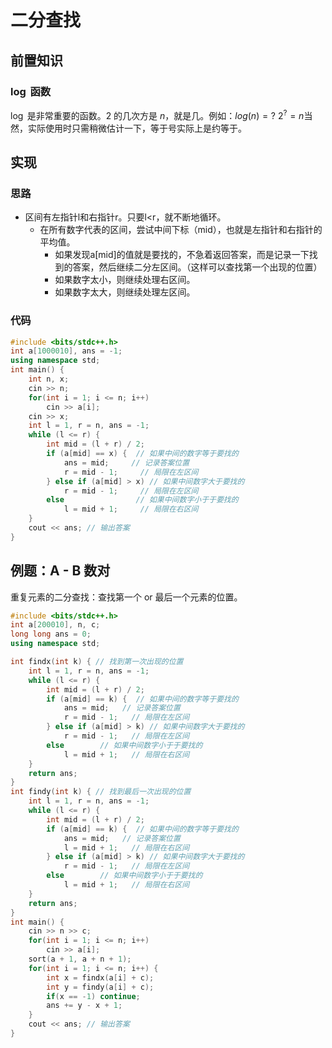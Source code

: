 # 二分查找

## 前置知识

### $\log$ 函数

$\log$ 是非常重要的函数。2 的几次方是 $n$，就是几。例如：$log⁡(n)= ?$   $2^?=n$当然，实际使用时只需稍微估计一下，等于号实际上是约等于。

## 实现

### 思路

- 区间有左指针l和右指针r。只要l<r，就不断地循环。
   - 在所有数字代表的区间，尝试中间下标（mid），也就是左指针和右指针的平均值。
      - 如果发现a[mid]的值就是要找的，不急着返回答案，而是记录一下找到的答案，然后继续二分左区间。（这样可以查找第一个出现的位置）
      - 如果数字太小，则继续处理右区间。
      - 如果数字太大，则继续处理左区间。

### 代码

```c++
#include <bits/stdc++.h>
int a[1000010], ans = -1;
using namespace std;
int main() {
    int n, x;
    cin >> n;
    for(int i = 1; i <= n; i++)
        cin >> a[i];
    cin >> x;
    int l = 1, r = n, ans = -1;
    while (l <= r) {
        int mid = (l + r) / 2;
        if (a[mid] == x) {  // 如果中间的数字等于要找的
            ans = mid;     // 记录答案位置
            r = mid - 1;     // 局限在左区间
        } else if (a[mid] > x) // 如果中间数字大于要找的
            r = mid - 1;     // 局限在左区间
        else                // 如果中间数字小于于要找的
            l = mid + 1;     // 局限在右区间
    }
    cout << ans; // 输出答案
}
```

## 例题：A - B 数对

重复元素的二分查找：查找第一个 or 最后一个元素的位置。

```c++
#include <bits/stdc++.h>
int a[200010], n, c;
long long ans = 0;
using namespace std;

int findx(int k) { // 找到第一次出现的位置
    int l = 1, r = n, ans = -1;
    while (l <= r) {
        int mid = (l + r) / 2;
        if (a[mid] == k) {  // 如果中间的数字等于要找的
            ans = mid;   // 记录答案位置
            r = mid - 1;   // 局限在左区间
        } else if (a[mid] > k) // 如果中间数字大于要找的
            r = mid - 1;   // 局限在左区间
        else        // 如果中间数字小于于要找的
            l = mid + 1;   // 局限在右区间
    }
    return ans;
}
int findy(int k) { // 找到最后一次出现的位置
    int l = 1, r = n, ans = -1;
    while (l <= r) {
        int mid = (l + r) / 2;
        if (a[mid] == k) {  // 如果中间的数字等于要找的
            ans = mid;   // 记录答案位置
            l = mid + 1;   // 局限在右区间
        } else if (a[mid] > k) // 如果中间数字大于要找的
            r = mid - 1;   // 局限在左区间
        else        // 如果中间数字小于于要找的
            l = mid + 1;   // 局限在右区间
    }
    return ans;
}
int main() {
    cin >> n >> c;
    for(int i = 1; i <= n; i++)
        cin >> a[i];
    sort(a + 1, a + n + 1);
    for(int i = 1; i <= n; i++) {
        int x = findx(a[i] + c);
        int y = findy(a[i] + c);
        if(x == -1) continue;
        ans += y - x + 1; 
    }
    cout << ans; // 输出答案
}
```

